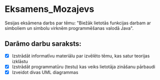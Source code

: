 # Eksamens_Mozajevs

Sesijas eksāmena darbs par tēmu: "Biežāk lietotās funkcijas darbam ar simboliem un simbolu virknēm programmēšanas valodā Java".

## Darāmo darbu saraksts:
- [x] Izstrādāt informatīvu materiālu par izvēlēto tēmu, kas satur teorijas izklāstu
- [x] Izstrādāt programmatūru (testu) kas veiks lietotāja zināšanu pārbaudi
- [x] Izveidot divas UML diagrammas
